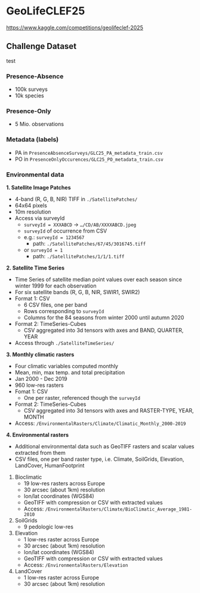 # GeoLifeCLEF25

https://www.kaggle.com/competitions/geolifeclef-2025

## Challenge Dataset
test

### Presence-Absence
- 100k surveys
- 10k species

### Presence-Only
- 5 Mio. observations

### Metadata (labels)
- PA in `PresenceAbsenceSurveys/GLC25_PA_metadata_train.csv`
- PO in `PresenceOnlyOccurences/GLC25_PO_metadata_train.csv`

### Environmental data

**1. Satellite Image Patches**
- 4-band (R, G, B, NIR) TIFF in `./SatellitePatches/`
- 64x64 pixels
- 10m resolution
- Access via surveyId
  - `surveyId = XXXABCD` $\rightarrow$ `…/CD/AB/XXXXABCD.jpeg`
  - `surveyId` of occurrence from CSV
  - e.g.: `surveyId = 1234567`
    - path: `./SatellitePatches/67/45/3016745.tiff`
  - or `surveyId = 1`
    - path: `./SatellitePatches/1/1/1.tiff`

**2. Satellite Time Series**
- Time Series of satellite median point values over each season since winter 1999 for each observation
- For six satellite bands (R, G, B, NIR, SWIR1, SWIR2)
- Format 1: CSV
  - 6 CSV files, one per band
  - Rows corresponding to `surveyId`
  - Columns for the 84 seasons from winter 2000 until autumn 2020
- Format 2: TimeSeries-Cubes
  - CSV aggregated into 3d tensors with axes and BAND, QUARTER, YEAR
- Access through `./SatelliteTimeSeries/`

**3. Monthly climatic rasters**
- Four climatic variables computed monthly
- Mean, min, max temp. and total precipitation
- Jan 2000 - Dec 2019
- 960 low-res rasters
- Fomat 1: CSV
  - One per raster, referenced though the `surveyId`
- Format 2: TimeSeries-Cubes
  - CSV aggregated into 3d tensors with axes and RASTER-TYPE, YEAR, MONTH
- Access: `/EnvironmentalRasters/Climate/Climatic_Monthly_2000-2019`

**4. Environmental rasters**
- Additional environmental data such as GeoTIFF rasters and scalar values extracted from them
- CSV files, one per band raster type, i.e. Climate, SoilGrids, Elevation, LandCover, HumanFootprint
1. Bioclimatic
   - 19 low-res rasters across Europe
   - 30 arcsec (about 1km) resolution
   - lon/lat coordinates (WGS84)
   - GeoTIFF with compression or CSV with extracted values
   - Access: `/EnvironmentalRasters/Climate/BioClimatic_Average_1981-2010`
2. SoilGrids
   - 9 pedologic low-res 
3. Elevation
   - 1 low-res raster across Europe
   - 30 arcsec (about 1km) resolution
   - lon/lat coordinates (WGS84)
   - GeoTIFF with compression or CSV with extracted values
   - Access: `/EnvironmentalRasters/Elevation`
4. LandCover
   - 1 low-res raster across Europe
   - 30 arcsec (about 1km) resolution